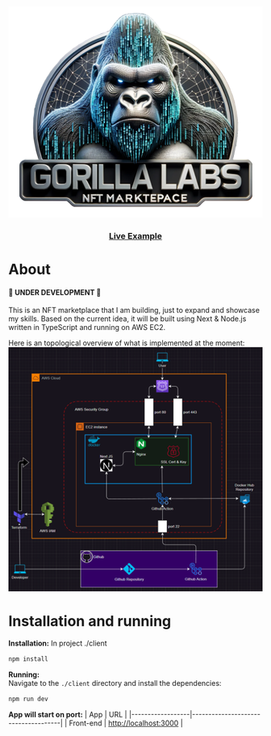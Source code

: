 [![Live Example](https://github.com/elarsaks/gorilla-labs/blob/main/client/public/assets/logo.png)](https://gorilla-labs.com/)

<h3 align="center">
  <a href="https://gorilla-labs.com/">Live Example</a>
</h3>

# About

#### 🚧 UNDER DEVELOPMENT 🚧 
This is an NFT marketplace that I am building, just to expand and showcase my skills. Based on the current idea, it will be built using Next & Node.js written in TypeScript and running on AWS EC2. 

Here is an topological overview of what is implemented at the moment:
![Architecture](https://raw.githubusercontent.com/elarsaks/gorilla-labs/main/docs/architecture/architecture.png)


# Installation and running

**Installation:**
In project ./client
```bash
npm install
```

**Running:**  
Navigate to the `./client` directory and install the dependencies:

```bash
npm run dev
```

**App will start on port:**
| App | URL |
|------------------|-------------------------------------|
| Front-end | [http://localhost:3000](http://localhost:3000) |


